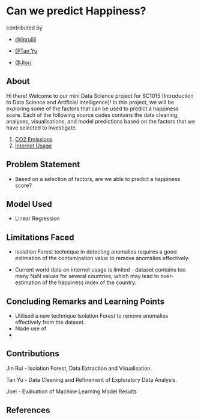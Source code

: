 # Can we predict Happiness?
contributed by 

- [@jinruiiii](https://github.com/jinruiiii)

- [@Tan Yu](https://github.com/Tan-Yu)

- [@Jlorj](https://github.com/Jlorj)

## About
Hi there! Welcome to our mini Data Science project for SC1015 (Introduction to Data Science and Artificial Intelligence)!
In this project, we will be exploring some of the factors that can be used to predict a happiness score. 
Each of the following source codes contains the data cleaning, analyses, visualisations, and model predictions based on the factors that we have selected to investigate.

1. [CO2 Emissions](https://github.com/Jlorj/SC1015_MiniProject/blob/main/HappinessAndInternet.ipynb)
2. [Internet Usage](https://github.com/Jlorj/SC1015_MiniProject/blob/main/HappinessandCO2.ipynb)

## Problem Statement
- Based on a selection of factors, are we able to predict a happiness score?

## Model Used
- Linear Regression

## Limitations Faced 
- Isolation Forest technique in detecting anomalies requires a good estimation of the contamination value to remove anomalies effectively. 

- Current world data on internet usage is limited - dataset contains too many NaN values for several countries, which may lead to over-estimation of the happiness index of the country.

## Concluding Remarks and Learning Points
- Utilised a new technique Isolation Forest to remove anomalies effectively from the dataset.
- Made use of 
- 


## Contributions
Jin Rui - Isolation Forest, Data Extraction and Visualisation.

Tan Yu  - Data Cleaning and Refinement of Exploratory Data Analysis.

Joel    - Evaluation of Machine Learning Model Results 

## References


